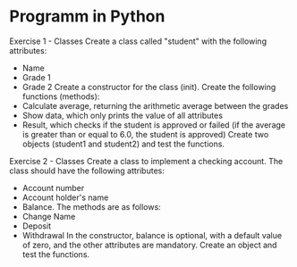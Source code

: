 # Programm in Python
Exercise 1 - Classes
Create a class called "student" with the following attributes:
 - Name
 - Grade 1
 - Grade 2
Create a constructor for the class (init).
Create the following functions (methods):
 - Calculate average, returning the arithmetic average between the grades
 - Show data, which only prints the value of all attributes
 - Result, which checks if the student is approved or failed (if the average is greater than or equal to 6.0, the student is approved)
Create two objects (student1 and student2) and test the functions.

Exercise 2 - Classes
Create a class to implement a checking account.
The class should have the following attributes:
 - Account number
 - Account holder's name
 - Balance.
The methods are as follows:
 - Change Name
 - Deposit
 - Withdrawal
In the constructor, balance is optional, with a default value of zero, and the other attributes are mandatory.
Create an object and test the functions.
